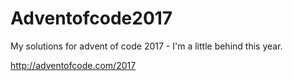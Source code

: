 # Adventofcode2017

My solutions for advent of code 2017 - I'm a little behind this year.

http://adventofcode.com/2017